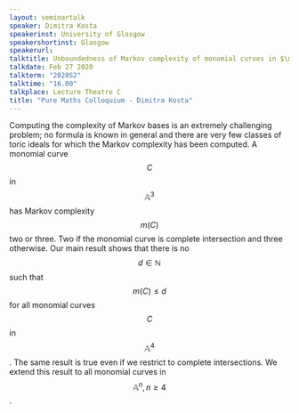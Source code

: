 ```yaml
---
layout: seminartalk
speaker: Dimitra Kosta
speakerinst: University of Glasgow
speakershortinst: Glasgow
speakerurl: 
talktitle: Unboundedness of Markov complexity of monomial curves in $\mathbb{A}^n$ for  $n \ geq 4$.
talkdate: Feb 27 2020
talkterm: "2020S2"
talktime: "16.00"
talkplace: Lecture Theatre C
title: "Pure Maths Colloquium - Dimitra Kosta"
---
```


Computing the complexity of Markov bases is an extremely 
challenging problem; no formula is known in general and there are 
very few classes of toric ideals for which the Markov complexity has 
been computed. A monomial curve $$C$$ in $$\mathbb{A}^3$$ has Markov complexity $$m(C)$$ 
two or three. Two if the monomial curve is complete intersection and 
three otherwise. Our main result shows that there is no $$d\in \mathbb{N}$$ such 
that $$m(C) \leq d$$ for all monomial curves $$C$$ in $$\mathbb{A}^4$$. The same result is true 
even if we restrict to complete intersections. We extend this result 
to all monomial curves in $$\mathbb{A}^n, n  \geq 4$$.
